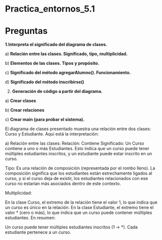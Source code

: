 # Practica_entornos_5.1
# Preguntas 

**1.Interpreta el significado del diagrama de clases.**

a) **Relación entre las clases. Significado, tipo, multiplicidad.** 

b) **Elementos de las clases. Tipos y propósito.**  

c) **Significado del método agregarAlumno(). Funcionamiento.**  

d) **Significado del método inscribirse()** 

2. **Generación de código a partir del diagrama.**  

a) **Crear clases** 

b) **Crear relaciones** 

c) **Crear main (para probar el sistema).** 

El diagrama de clases presentado muestra una relación entre dos clases: Curso y Estudiante. Aquí está la interpretación:

a) Relación entre las clases:
Relación: Contiene
Significado:
Un Curso contiene a uno o más Estudiantes. Esto indica que un curso puede tener múltiples estudiantes inscritos, y un estudiante puede estar inscrito en un curso.

Tipo:
Es una relación de composición (representada por el rombo lleno). La composición significa que los estudiantes están estrechamente ligados al curso, y si el curso deja de existir, los estudiantes relacionados con ese curso no estarían más asociados dentro de este contexto.

Multiplicidad:

En la clase Curso, el extremo de la relación tiene el valor 1, lo que indica que un curso es único en la relación.
En la clase Estudiante, el extremo tiene el valor * (cero o más), lo que indica que un curso puede contener múltiples estudiantes.
En resumen:

Un curso puede tener múltiples estudiantes inscritos (1 -> *).
Cada estudiante pertenece a un curso.
